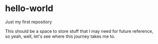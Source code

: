 # hello-world
Just my first repository

This should be a space to store stuff that I may need for future reference, so yeah, well, let's see where this journey takes me to.
